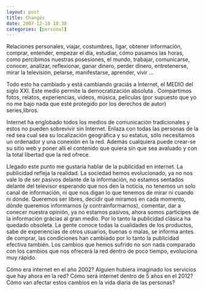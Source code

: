 ```yaml
---
layout: post
title: Changes
date: 2007-12-10 18:38
categories: [personal]
---
```

Relaciones personales, viajar, costumbres,  ligar, obtener  información,  comprar,  entender,  empezar el día,  estudiar, cómo pasamos las horas,  como percibimos nuestras posesiones, el mundo, trabajar, comunicarse, conocer, analizar, reflexionar, ganar dinero, perder dinero, entretenerse, mirar la televisión, pelarse, manifestarse, aprender,  vivir ...

Todo esto ha cambiado y está cambiando graciás a Internet, el MEDIO del siglo XXI. Este medio permite la democratización absoluta . Compartimos fotos, relatos, experiencias, videos, música, peliculas (por supuesto que yo no me bajo nada que esté protegido por los derechos de autor) series,libros.  

Internet ha englobado todos los medios de comunicación tradicionales y estos no pueden sobrevivir sin Internet. Enlaza con todas las personas de la red sea cual sea su localización geográfica y su estatus, sólo necesitamos un ordenador y una conexión en la red. Además cualquiera puede crear-se su sitio web y poner alli el contenido que quiera sin que sea avaluado y con la total libertad que la red ofrece.

Llegado este punto me gustaría hablar de la publicidad en internet. La publicidad refleja la realidad. La sociedad hemos evolucionado, ya no nos vale lo de ser pasivos delante de la información, no estamos sentados delante del televisor esperando que nos den la noticia, no tenemos un solo canal de información, ni que nos digan lo que tenemos de mirar ni cuando ni dónde. Queremos ser libres, decidir qué miramos en cada momento, dónde queremos informarnos (y contrainformarnos), comentar, dar a conecer nuestra opinión, ya no estamos pasivos, ahora somos participes de la información grácias al gran medio.  Por lo tanto la publicidad clásica ha quedado obsoleta. La gente conoce todas la cualidades de los productos, sabe de experiencias de otros usuarios, buenas o malas, se informa antes de comprar, las condiciones han cambiado por lo tanto la publicidad efectiva también. Los cambios que hemos sufrido no son nada comparado con los cambios que nos ofrecerá la red dentro de poco tiempo, evoluciona muy rápido.

Cómo era internet en el año 2002? Alguien hubiera imaginado los servicios que hay ahora en la red? Cómo será internet dentro de 5 años en el 2012? Cómo van afectar estos cambios en la vida diaria de las personas?  
